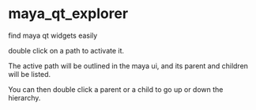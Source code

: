 maya_qt_explorer
================

find maya qt widgets easily

double click on a path to activate it. 

The active path will be outlined in the maya ui, and its parent and children will be listed. 

You can then double click a parent or a child to go up or down the hierarchy. 


